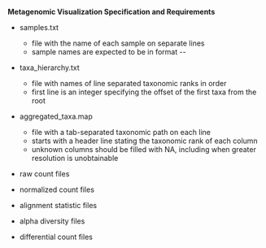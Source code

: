 __Metagenomic Visualization Specification and Requirements__

- samples.txt
    + file with the name of each sample on separate lines
    + sample names are expected to be in format <sample site>-<condition>-<replicate>

- taxa_hierarchy.txt
    + file with names of line separated taxonomic ranks in order
    + first line is an integer specifying the offset of the first taxa from the root

- aggregated_taxa.map
    + file with a tab-separated taxonomic path on each line
    + starts with a header line stating the taxonomic rank of each column
    + unknown columns should be filled with NA, including when greater resolution is unobtainable

- raw count files
- normalized count files
- alignment statistic files
- alpha diversity files
- differential count files


